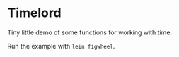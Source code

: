 # Timelord

Tiny little demo of some functions for working with time.

Run the example with `lein figwheel`.
